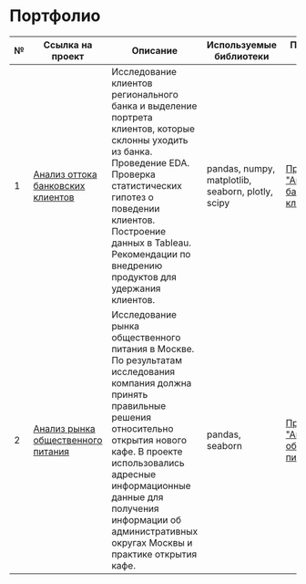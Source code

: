 
# Портфолио

| №  | Ссылка на проект                        | Описание                                                                                          | Используемые библиотеки                                    | Презентация проекта               |
|----|-----------------------------------------|--------------------------------------------------------------------------------------------------|------------------------------------------------------------|------------------------------------|
| 1  | [Анализ оттока банковских клиентов](#)  | Исследование клиентов регионального банка и выделение портрета клиентов, которые склонны уходить из банка. Проведение EDA. Проверка статистических гипотез о поведении клиентов. Построение данных в Tableau. Рекомендации по внедрению продуктов для удержания клиентов. | pandas, numpy, matplotlib, seaborn, plotly, scipy           | [Презентация "Анализ оттока банковских клиентов"](link) |
| 2  | [Анализ рынка общественного питания](#) | Исследование рынка общественного питания в Москве. По результатам исследования компания должна принять правильные решения относительно открытия нового кафе. В проекте использовались адресные информационные данные для получения информации об административных округах Москвы и практике открытия кафе. | pandas, seaborn                                            | [Презентация "Анализ рынка общественного питания"](link)  |
